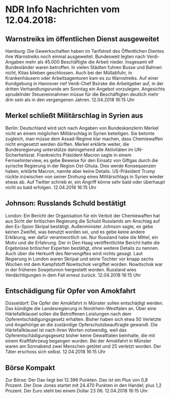 # NDR Info Nachrichten vom 12.04.2018:


## Warnstreiks im öffentlichen Dienst ausgeweitet
Hamburg: 	Die Gewerkschaften haben im Tarifstreit des Öffentlichen Dientes ihre Warnstreiks noch einmal ausgeweitet. Bundesweit legten nach Verdi-Angaben mehr als 45.000 Beschäftigte die Arbeit nieder. Insgesamt elf Bundesländer waren betroffen. In vielen Städten fuhren Busse und Bahnen nicht, Kitas blieben geschlossen. Auch bei der Müllabfuhr, in Krankenhäusern oder Arbeitsagenturen kam es zu Warnstreiks. Auf einer Kundgebung in Hannover rief Verdi-Chef Bsirske die Arbeitgeber auf, in der dritten Verhandlungsrunde am Sonntag ein Angebot vorzulegen. Angesichts sprudelnder Steuereinnahmen müsse für die Beschäftigten deutlich mehr drin sein als in den vergangenen Jahren. 12.04.2018 16:15 Uhr 

## Merkel schließt Militärschlag in Syrien aus
Berlin: Deutschland wird sich nach Angaben von Bundeskanzlerin Merkel nicht an einem möglichen Militärschlag in Syrien beteiligen. Sie betonte zugleich, man müsse dem Assad-Regime klar machen, dass Chemiewaffen nicht eingesetzt werden dürften. Merkel erklärte weiter, die Bundesregierung unterstütze dahingehend alle Aktivitäten im UN-Sicherheitsrat. Frankreichs Präsident Macron sagte in einem Fernsehinterview, es gebe Beweise für den Einsatz von Giftgas durch die syrische Regierung in der Region Ost-Ghuta. Dies werde Konsequenzen haben, erklärte Macron, nannte aber keine Details. US-Präsident Trump rückte inzwischen von seiner Drohung eines Militärschlags in Syrien wieder etwas ab. Auf Twitter schrieb er, ein Angriff könne sehr bald oder überhaupt nicht so bald erfolgen. 12.04.2018 16:15 Uhr 

## Johnson: Russlands Schuld bestätigt
London: Ein Bericht der Organisation für ein Verbot der Chemiewaffen hat aus Sicht der britischen Regierung die Schuld Russlands am Anschlag auf den Ex-Spion Skripal bestätigt. Außenminister Johnson sagte, es gebe keinen Zweifel, was benutzt worden sei, und es gebe keine andere Erklärung, wer dafür verantwortlich sei. Nur Russland habe die Mittel, ein Motiv und die Erfahrung. Der in Den Haag veröffentlichte Bericht hatte die Ergebnisse britischer Experten bestätigt, ohne weitere Details zu nennen. Auch über die Herkunft des Nervengiftes wird nichts gesagt. Laut Regierung in London waren Skripal und seine Tochter vor knapp sechs Wochen mit dem Kampfstoff Nowitschok vergiftet worden. Nowitschok war in der früheren Sowjetunion hergestellt worden. Russland wies Verdächtigungen in dem Fall erneut zurück. 12.04.2018 16:15 Uhr 

## Entschädigung für Opfer von Amokfahrt
Düsseldorf: Die Opfer der Amokfahrt in Münster sollen entschädigt werden. Das kündigte die Landesregierung in Nordrhein-Westfalen an. Über eine Härtefallklausel sollen die Betroffenen Leistungen nach dem Opferentschädigungsgesetz erhalten. Bisher haben sich etwa 50 Verletzte und Angehörige an die zuständige Opferschutzbeauftragte gewandt. Die Härtefallklausel ist nach ihren Worten notwendig, weil das Opferentschädigungsgesetz bisher keine Gewalttaten beinhalte, die mit einem Kraftfahrzeug begangen wurden. Bei der Amokfahrt in Münster waren am Sonnabend zwei Menschen getötet und 25 verletzt worden. Der Täter erschoss sich selbst. 12.04.2018 16:15 Uhr 

## Börse Kompakt
Zur Börse: Der Dax liegt bei 12.396 Punkten. Das ist ein Plus von 0,8 Prozent. Der Dow Jones startet mit 24.470 Punkten in den Handel; plus 1,2 Prozent. Der Euro steht bei einem Dollar 23 06. 12.04.2018 16:15 Uhr 
